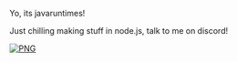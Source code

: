 Yo, its javaruntimes!

<label>Just chilling making stuff in node.js, talk to me on discord!</label>

 [<img align="center" alt="PNG" src="https://i.ibb.co/XDHQRXF/image-2022-06-29-185627215.png"/>]()
